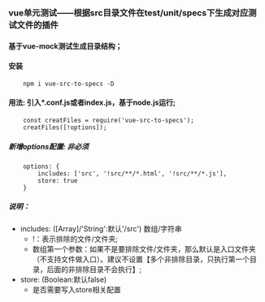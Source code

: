 ### vue单元测试——根据src目录文件在test/unit/specs下生成对应测试文件的插件
#### 基于vue-mock测试生成目录结构；
#### 安装
```
	npm i vue-src-to-specs -D
```
#### 用法: 引入*.conf.js或者index.js，基于node.js运行;
```
	const creatFiles = require('vue-src-to-specs');
	creatFiles([!options]);
```
##### 新增options配置: 非必须
```
	options: {
		includes: ['src', '!src/**/*.html', '!src/**/*.js'],
		store: true
	}
```
##### 说明：
* includes: ([Array]/'String':默认'/src') 数组/字符串
	* !：表示排除的文件/文件夹;
	* 数组第一个参数：如果不是要排除文件/文件夹，那么默认是入口文件夹（不支持文件做入口）。建议不设置【多个非排除目录，只执行第一个目录，后面的非排除目录不会执行】;
* store: (Boolean:默认false)
	* 是否需要写入store相关配置
